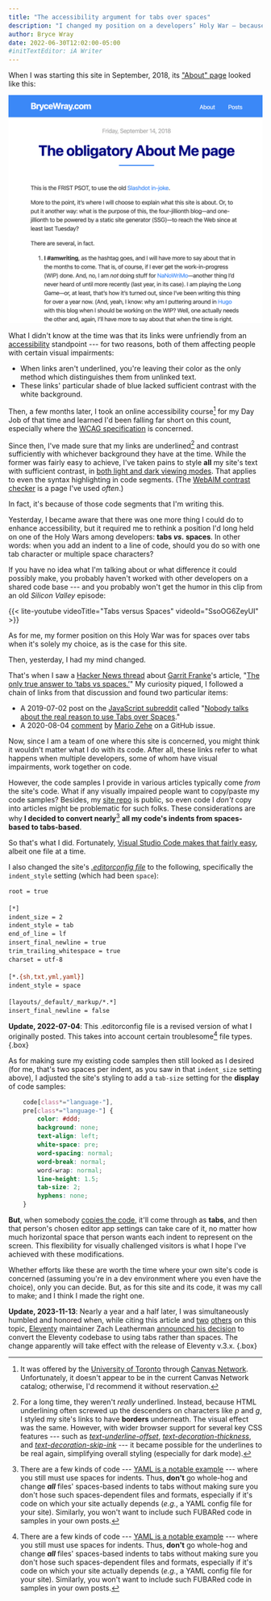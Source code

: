 ```yaml
---
title: "The accessibility argument for tabs over spaces"
description: "I changed my position on a developers’ Holy War — because it was the right thing to do."
author: Bryce Wray
date: 2022-06-30T12:02:00-05:00
#initTextEditor: iA Writer
---
```


When I was starting this site in September, 2018, its ["About" page](/about/) looked like this:

![Screen capture of this website’s pre-launch appearance in 2018](orig-site_screen-cap_1518x1356.png)

What I didn't know at the time was that its links were unfriendly from an [accessibility](https://webaim.org/intro/) standpoint --- for two reasons, both of them affecting people with certain visual impairments:

- When links aren't underlined, you're leaving their color as the only method which distinguishes them from unlinked text.
- These links' particular shade of blue lacked sufficient contrast with the white background.

Then, a few months later, I took an online accessibility course[^UofTor] for my Day Job of that time and learned I'd been falling far short on this count, especially where the [WCAG specification](https://webaim.org/standards/wcag/) is concerned.

[^UofTor]: It was offered by the [University of Toronto](https://www.utoronto.ca/) through [Canvas Network](https://www.canvas.net). Unfortunately, it doesn't appear to be in the current Canvas Network catalog; otherwise, I'd recommend it without reservation.

Since then, I've made sure that my links are underlined[^borders] and contrast sufficiently with whichever background they have at the time. While the former was fairly easy to achieve, I've taken pains to style **all** my site's text with sufficient contrast, in [both light and dark viewing modes](/posts/2019/09/thinking-dark-thoughts/). That applies to even the syntax highlighting in code segments. (The [WebAIM contrast checker](https://webaim.org/resources/contrastchecker/) is a page I've used *often*.)

[^borders]: For a long time, they weren't *really* underlined. Instead, because HTML underlining often screwed up the descenders on characters like *p* and *g*, I styled my site's links to have **borders** underneath. The visual effect was the same. However, with wider browser support for several key CSS features --- such as *[text-underline-offset](https://developer.mozilla.org/en-US/docs/Web/CSS/text-underline-offset)*, *[text-decoration-thickness](https://developer.mozilla.org/en-US/docs/Web/CSS/text-decoration-thickness)*, and *[text-decoration-skip-ink](https://developer.mozilla.org/en-US/docs/Web/CSS/text-decoration-skip-ink)* --- it became possible for the underlines to be real again, simplifying overall styling (especially for dark mode).

In fact, it's because of those code segments that I'm writing this.

Yesterday, I became aware that there was one more thing I could do to enhance accessibility, but it required me to rethink a position I'd long held on one of the Holy Wars among developers: **tabs *vs.* spaces**. In other words: when you add an indent to a line of code, should you do so with one tab character or multiple space characters?

If you have no idea what I'm talking about or what difference it could possibly make, you probably haven't worked with other developers on a shared code base --- and you probably won't get the humor in this clip from an old *Silicon Valley* episode:

{{< lite-youtube videoTitle="Tabs versus Spaces" videoId="SsoOG6ZeyUI" >}}

As for me, my former position on this Holy War was for spaces over tabs when it's solely my choice, as is the case for this site.

Then, yesterday, I had my mind changed.

That's when I saw a [Hacker News thread](https://news.ycombinator.com/item?id=31924495) about [Garrit Franke](https://github.com/garritfra)'s article, "[The only true answer to ‘tabs vs spaces.’](https://garrit.xyz/posts/2022-06-29-the-only-true-answer-to-tabs-vs-spaces)" My curiosity piqued, I followed a chain of links from that discussion and found two particular items:

- A <span class="nobrk">2019-07-02</span> post on the [JavaScript subreddit](https://www.reddit.com/r/javascript) called "[Nobody talks about the real reason to use Tabs over Spaces](https://www.reddit.com/r/javascript/comments/c8drjo/nobody_talks_about_the_real_reason_to_use_tabs/)."
- A <span class="nobrk">2020-08-04</span> [comment](https://github.com/prettier/prettier/issues/7475#issuecomment-668544890) by [Mario Zehe](https://github.com/MarcoZehe) on a GitHub issue.

Now, since I am a team of one where this site is concerned, you might think it wouldn't matter what I do with its code. After all, these links refer to what happens when multiple developers, some of whom have visual impairments, work together on code.

However, the code samples I provide in various articles typically come *from* the site's code. What if any visually impaired people want to copy/paste my code samples? Besides, my [site repo](https://github.com/brycewray/hugo-site) is public, so even code I *don't* copy into articles might be problematic for such folks. These considerations are why **I decided to convert nearly**[^beCareful] **all my code's indents from spaces-based to tabs-based**.

[^beCareful]: There are a few kinds of code --- [YAML is a notable example](https://stackoverflow.com/questions/19975954/a-yaml-file-cannot-contain-tabs-as-indentation) --- where you still must use spaces for indents. Thus, **don't** go whole-hog and change ***all*** files' spaces-based indents to tabs without making sure you don't hose such spaces-dependent files and formats, especially if it's code on which your site actually depends (*e.g.*, a YAML config file for your site). Similarly, you won't want to include such FUBARed code in samples in your own posts.

So that's what I did. Fortunately, [Visual Studio Code makes that fairly easy](https://stackoverflow.com/questions/36814642/visual-studio-code-convert-spaces-to-tabs), albeit one file at a time.

I also changed the site's *[.editorconfig file](https://editorconfig.org/)* to the following, specifically the `indent_style` setting (which had been `space`):

```bash
root = true

[*]
indent_size = 2
indent_style = tab
end_of_line = lf
insert_final_newline = true
trim_trailing_whitespace = true
charset = utf-8

[*.{sh,txt,yml,yaml}]
indent_style = space

[layouts/_default/_markup/*.*]
insert_final_newline = false
```

**Update, 2022-07-04**: This .editorconfig file is a revised version of what I originally posted. This takes into account certain troublesome[^beCareful] file types.
{.box}

As for making sure my existing code samples then still looked as I desired (for me, that's two spaces per indent, as you saw in that `indent_size` setting above), I adjusted the site's styling to add a `tab-size` setting for the **display** of code samples:

```css
	code[class*="language-"],
	pre[class*="language-"] {
		color: #ddd;
		background: none;
		text-align: left;
		white-space: pre;
		word-spacing: normal;
		word-break: normal;
		word-wrap: normal;
		line-height: 1.5;
		tab-size: 2;
		hyphens: none;
	}
```

**But**, when somebody [copies the code](/posts/2022/05/gems-in-rough-18/#code-for-copying-code), it'll come through as **tabs**, and then that person's chosen editor app settings can take care of it, no matter how much horizontal space that person wants each indent to represent on the screen. This flexibility for visually challenged visitors is what I hope I've achieved with these modifications.

Whether efforts like these are worth the time where your own site's code is concerned (assuming you're in a dev environment where you even have the choice), only you can decide. But, as for this site and its code, it was my call to make; and I think I made the right one.

**Update, 2023-11-13**: Nearly a year and a half later, I was simultaneously humbled and honored when, while citing this article and [two](https://alexandersandberg.com/articles/default-to-tabs-instead-of-spaces-for-an-accessible-first-environment/) [others](https://adamtuttle.codes/blog/2021/tabs-vs-spaces-its-an-accessibility-issue/) on this topic, [Eleventy](https://11ty.dev) maintainer Zach Leatherman  [announced his decision](https://github.com/11ty/eleventy/issues/3098) to convert the Eleventy codebase to using tabs rather than spaces. The change apparently will take effect with the release of Eleventy v.3.x.
{.box}
